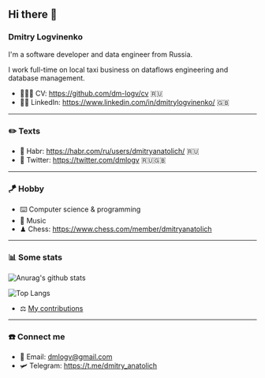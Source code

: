 ## Hi there 👋

### Dmitry Logvinenko

I'm a software developer and data engineer from Russia. 

I work full-time on local taxi business on dataflows engineering and database management.


- 👨🏻‍💻 CV: https://github.com/dm-logv/cv 🇷🇺
- 🤼‍♂️ LinkedIn: https://www.linkedin.com/in/dmitrylogvinenko/ 🇬🇧

---

### ✏️ Texts

- 📝 Habr: https://habr.com/ru/users/dmitryanatolich/ 🇷🇺
- 🦉 Twitter: https://twitter.com/dmlogv 🇷🇺🇬🇧

---

### 🪁 Hobby

- ⌨️ Computer science & programming
- 🎼 Music 
-  ♟ Chess: https://www.chess.com/member/dmitryanatolich

---

### 📊 Some stats

![Anurag's github stats](https://github-readme-stats.vercel.app/api?hide_border=true&show_icons=true&count_private=true&username=dm-logv)

![Top Langs](https://github-readme-stats.vercel.app/api/top-langs/?hide_border=true&layout=compact&username=dm-logv)

- ⚖️ [My contributions](https://github.com/pulls?q=author%3Adm-logv+-user%3Adm-logv)

---

### ☎️ Connect me

- 📧 Email: dmlogv@gmail.com
- 🛩 Telegram: https://t.me/dmitry_anatolich
